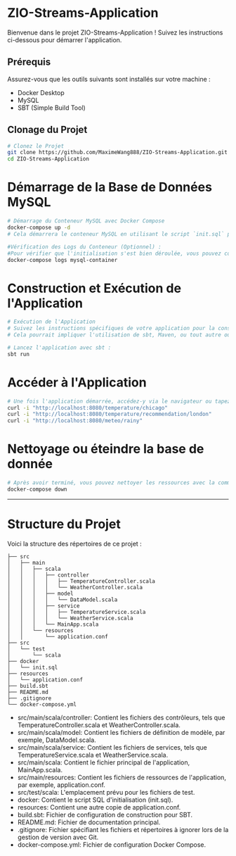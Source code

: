 # ZIO-Streams-Application

Bienvenue dans le projet ZIO-Streams-Application ! Suivez les instructions ci-dessous pour démarrer l'application.

## Prérequis

Assurez-vous que les outils suivants sont installés sur votre machine :

- Docker Desktop
- MySQL
- SBT (Simple Build Tool)

## Clonage du Projet
```bash
# Clonez le Projet
git clone https://github.com/MaximeWang888/ZIO-Streams-Application.git
cd ZIO-Streams-Application
```

# Démarrage de la Base de Données MySQL
```bash
# Démarrage du Conteneur MySQL avec Docker Compose
docker-compose up -d
# Cela démarrera le conteneur MySQL en utilisant le script `init.sql` pour initialiser la base de données.

#Vérification des Logs du Conteneur (Optionnel) :
#Pour vérifier que l'initialisation s'est bien déroulée, vous pouvez consulter les logs du conteneur MySQL :
docker-compose logs mysql-container
```

# Construction et Exécution de l'Application
```bash
# Exécution de l'Application
# Suivez les instructions spécifiques de votre application pour la construction et l'exécution.
# Cela pourrait impliquer l'utilisation de sbt, Maven, ou tout autre outil de construction que vous utilisez.

# Lancez l'application avec sbt :
sbt run
```

# Accéder à l'Application
```bash
# Une fois l'application démarrée, accédez-y via le navigateur ou tapez sur une console ou tout autre client d'application.
curl -i "http://localhost:8080/temperature/chicago"
curl -i "http://localhost:8080/temperature/recommendation/london"
curl -i "http://localhost:8080/meteo/rainy"
```

# Nettoyage ou éteindre la base de donnée
```bash
# Après avoir terminé, vous pouvez nettoyer les ressources avec la commande :
docker-compose down
```

-----

# Structure du Projet

Voici la structure des répertoires de ce projet :

```plaintext
├── src
│   ├── main
│   │   ├── scala
│   │   │   ├── controller
│   │   │   │   ├── TemperatureController.scala
│   │   │   │   └── WeatherController.scala
│   │   │   ├── model
│   │   │   │   └── DataModel.scala
│   │   │   ├── service
│   │   │   │   ├── TemperatureService.scala
│   │   │   │   └── WeatherService.scala
│   │   │   └── MainApp.scala
│   │   └── resources
│   │       └── application.conf
├── src
│   └── test
│       └── scala
├── docker
│   └── init.sql
├── resources
│   └── application.conf
├── build.sbt
├── README.md
├── .gitignore
└── docker-compose.yml
```

- src/main/scala/controller: Contient les fichiers des contrôleurs, tels que TemperatureController.scala et WeatherController.scala.
- src/main/scala/model: Contient les fichiers de définition de modèle, par exemple, DataModel.scala.
- src/main/scala/service: Contient les fichiers de services, tels que TemperatureService.scala et WeatherService.scala.
- src/main/scala: Contient le fichier principal de l'application, MainApp.scala.
- src/main/resources: Contient les fichiers de ressources de l'application, par exemple, application.conf.
- src/test/scala: L'emplacement prévu pour les fichiers de test.
- docker: Contient le script SQL d'initialisation (init.sql).
- resources: Contient une autre copie de application.conf.
- build.sbt: Fichier de configuration de construction pour SBT.
- README.md: Fichier de documentation principal.
- .gitignore: Fichier spécifiant les fichiers et répertoires à ignorer lors de la gestion de version avec Git.
- docker-compose.yml: Fichier de configuration Docker Compose.
